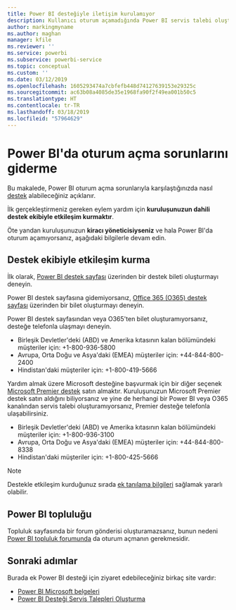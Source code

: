 ```yaml
---
title: Power BI desteğiyle iletişim kurulamıyor
description: Kullanıcı oturum açamadığında Power BI servis talebi oluşturmaya yönelik geçici çözümler
author: markingmyname
ms.author: maghan
manager: kfile
ms.reviewer: ''
ms.service: powerbi
ms.subservice: powerbi-service
ms.topic: conceptual
ms.custom: ''
ms.date: 03/12/2019
ms.openlocfilehash: 1605293474a7cbfefb448d74127639153e29325c
ms.sourcegitcommit: ac63b08a4085de35e1968fa90f2f49ea001b50c5
ms.translationtype: HT
ms.contentlocale: tr-TR
ms.lasthandoff: 03/18/2019
ms.locfileid: "57964629"
---
```

# <a name="troubleshooting-sign-in-issues-for-power-bi"></a>Power BI'da oturum açma sorunlarını giderme

Bu makalede, Power BI oturum açma sorunlarıyla karşılaştığınızda nasıl [destek](https://powerbi.microsoft.com/support/) alabileceğiniz açıklanır.

İlk gerçekleştirmeniz gereken eylem yardım için **kuruluşunuzun dahili destek ekibiyle etkileşim kurmaktır**.

Öte yandan kuruluşunuzun **kiracı yöneticisiyseniz** ve hala Power BI'da oturum açamıyorsanız, aşağıdaki bilgilerle devam edin.

## <a name="engage-the-support-team"></a>Destek ekibiyle etkileşim kurma

İlk olarak, [Power BI destek sayfası](https://powerbi.microsoft.com/en-us/support/) üzerinden bir destek bileti oluşturmayı deneyin.

Power BI destek sayfasına gidemiyorsanız, [Office 365 (O365) destek sayfası](https://support.office.com/home/contact) üzerinden bir bilet oluşturmayı deneyin.

Power BI destek sayfasından veya O365'ten bilet oluşturamıyorsanız, desteğe telefonla ulaşmayı deneyin.

* Birleşik Devletler'deki (ABD) ve Amerika kıtasının kalan bölümündeki müşteriler için: +1-800-936-5800
* Avrupa, Orta Doğu ve Asya'daki (EMEA) müşteriler için: +44-844-800-2400
* Hindistan'daki müşteriler için: +1-800-419-5666

Yardım almak üzere Microsoft desteğine başvurmak için bir diğer seçenek [Microsoft Premier destek](https://support.microsoft.com/premier) satın almaktır. Kuruluşunuzun Microsoft Premier destek satın aldığını biliyorsanız ve yine de herhangi bir Power BI veya O365 kanalından servis talebi oluşturamıyorsanız, Premier desteğe telefonla ulaşabilirsiniz.

* Birleşik Devletler'deki (ABD) ve Amerika kıtasının kalan bölümündeki müşteriler için: +1-800-936-3100
* Avrupa, Orta Doğu ve Asya'daki (EMEA) müşteriler için: +44-844-800-8338
* Hindistan'daki müşteriler için: +1-800-425-5666

> [!Note]
> Destekle etkileşim kurduğunuz sırada [ek tanılama bilgileri](service-admin-capturing-additional-diagnostic-information-for-power-bi.md) sağlamak yararlı olabilir.

## <a name="power-bi-community"></a>Power BI topluluğu

Topluluk sayfasında bir forum gönderisi oluşturamazsanız, bunun nedeni [Power BI topluluk forumunda](https://community.powerbi.com/) da oturum açmanın gerekmesidir.

## <a name="next-steps"></a>Sonraki adımlar

Burada ek Power BI desteği için ziyaret edebileceğiniz birkaç site vardır:

* [Power BI Microsoft belgeleri](https://docs.microsoft.com/power-bi/)
* [Power BI Desteği Servis Talepleri Oluşturma](https://blogs.msdn.microsoft.com/charles_sterling/2017/12/01/creating-power-bi-support-cases/)